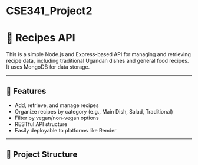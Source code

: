# CSE341_Project2
# 🥗 Recipes API

This is a simple Node.js and Express-based API for managing and retrieving recipe data, including traditional Ugandan dishes and general food recipes. It uses MongoDB for data storage.

---

## 🚀 Features

- Add, retrieve, and manage recipes
- Organize recipes by category (e.g., Main Dish, Salad, Traditional)
- Filter by vegan/non-vegan options
- RESTful API structure
- Easily deployable to platforms like Render

---

## 📁 Project Structure

